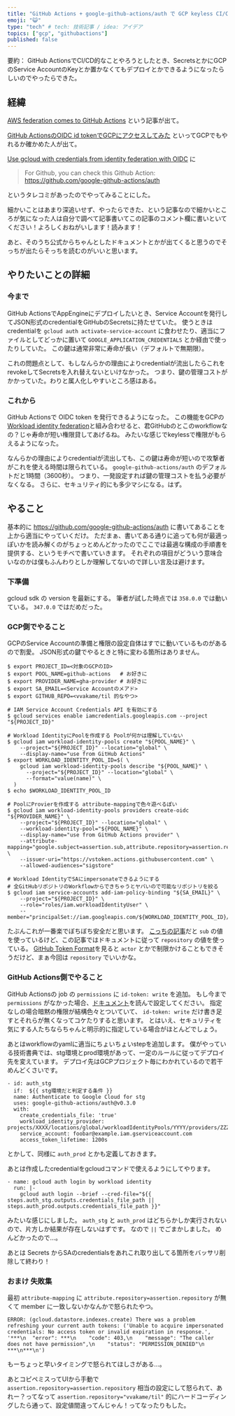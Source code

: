 ```yaml
---
title: "GitHub Actions + google-github-actions/auth で GCP keyless CI/CD"
emoji: "😺"
type: "tech" # tech: 技術記事 / idea: アイデア
topics: ["gcp", "githubactions"]
published: false
---
```


要約： GitHub ActionsでCI/CD的なことやろうとしたとき、SecretsとかにGCPのService AccountのKeyとか置かなくてもデプロイとかできるようになったらしいのでやったらできた。

## 経緯

[AWS federation comes to GitHub Actions](https://awsteele.com/blog/2021/09/15/aws-federation-comes-to-github-actions.html) という記事が出て。

[GitHub ActionsのOIDC id tokenでGCPにアクセスしてみた](https://ryotarai.hatenablog.com/entry/github-acitons-id-token-gcp) といってGCPでもやれるか確かめた人が出て。

[Use gcloud with credentials from identity federation with OIDC](https://issuetracker.google.com/issues/187734550) に

> For Github, you can check this Github Action: https://github.com/google-github-actions/auth

というタレコミがあったのでやってみることにした。

細かいことはあまり深追いせず、やったらできた、という記事なので細かいところが気になった人は自分で調べて記事書いてこの記事のコメント欄に書いといてください！よろしくおねがいします！読みます！

あと、そのうち公式からちゃんとしたドキュメントとかが出てくると思うのでそっちが出たらそっちを読むのがいいと思います。

## やりたいことの詳細

### 今まで

GitHub ActionsでAppEngineにデプロイしたいとき、Service Accountを発行してJSON形式のcredentialをGitHubのSecretsに持たせていた。
使うときはcredentialを `gcloud auth activate-service-account` に食わせたり、適当にファイルとしてどっかに置いて `GOOGLE_APPLICATION_CREDENTIALS` とか経由で使ったりしていた。
この鍵は通常非常に寿命が長い（デフォルトで無期限）。

これの問題点として、もしなんらかの理由によりcredentialが流出したらこれをrevokeしてSecretsを入れ替えないといけなかった。
つまり、鍵の管理コストがかかっていた。わりと属人化しやすいところ感はある。

### これから

GitHub Actionsで OIDC token を発行できるようになった。
この機能をGCPの[Workload identity federation](https://cloud.google.com/iam/docs/workload-identity-federation)と組み合わせると、君GitHubのとこのworkflowなの？じゃ寿命が短い権限貸してあげるね。
みたいな感じでkeylessで権限がもらえるようになった。

なんらかの理由によりcredentialが流出しても、この鍵は寿命が短いので攻撃者がこれを使える時間は限られている。
`google-github-actions/auth` のデフォルトだと1時間（3600秒）。
つまり、一発設定すれば鍵の管理コストを払う必要がなくなる。
さらに、セキュリティ的にも多少マシになる。はず。

## やること

基本的に https://github.com/google-github-actions/auth に書いてあることを上から適当にやっていくだけ。
ただまぁ、書いてある通りに追っても何が最適っぽいかを読み解くのがちょっとめんどかったのでここでは最適な構成の手順書を提供する、というモチベで書いていきます。
それぞれの項目がどういう意味合いなのかは僕もふんわりとしか理解してないので詳しい言及は避けます。

### 下準備

gcloud sdk の version を最新にする。
筆者が試した時点では `358.0.0` では動いている。 `347.0.0` ではだめだった。

### GCP側でやること

GCPのService Accountの準備と権限の設定自体はすでに動いているものがあるので割愛。
JSON形式の鍵でやるときと特に変わる箇所はありません。

```
$ export PROJECT_ID=<対象のGCPのID>
$ export POOL_NAME=github-actions   # お好きに
$ export PROVIDER_NAME=gha-provider # お好きに
$ export SA_EMAIL=<Service Accountのメアド>
$ export GITHUB_REPO=<vvakame/til 的なやつ>

# IAM Service Account Credentials API を有効にする
$ gcloud services enable iamcredentials.googleapis.com --project "${PROJECT_ID}"

# Workload IdentityにPoolを作成する Poolが何かは理解していない
$ gcloud iam workload-identity-pools create "${POOL_NAME}" \
    --project="${PROJECT_ID}" --location="global" \
    --display-name="use from GitHub Actions"
$ export WORKLOAD_IDENTITY_POOL_ID=$( \
    gcloud iam workload-identity-pools describe "${POOL_NAME}" \
      --project="${PROJECT_ID}" --location="global" \
      --format="value(name)" \
  )
$ echo $WORKLOAD_IDENTITY_POOL_ID

# PoolにProvierを作成する attribute-mappingで色々遊べるぽい
$ gcloud iam workload-identity-pools providers create-oidc "${PROVIDER_NAME}" \
    --project="${PROJECT_ID}" --location="global" \
    --workload-identity-pool="${POOL_NAME}" \
    --display-name="use from GitHub Actions provider" \
    --attribute-mapping="google.subject=assertion.sub,attribute.repository=assertion.repository,attribute.actor=assertion.actor,attribute.aud=assertion.aud" \
    --issuer-uri="https://vstoken.actions.githubusercontent.com" \
    --allowed-audiences="sigstore"

# Workload IdentityでSAにimpersonateできるようにする
# 全GitHubリポジトリのWorkflowからできちゃうとヤバいので可能なリポジトリを絞る
$ gcloud iam service-accounts add-iam-policy-binding "${SA_EMAIL}" \
    --project="${PROJECT_ID}" \
    --role="roles/iam.workloadIdentityUser" \
    --member="principalSet://iam.googleapis.com/${WORKLOAD_IDENTITY_POOL_ID}/attribute.repository/${GITHUB_REPO}"
```

たぶんこれが一番楽でぼちぼち安全だと思います。
[こっちの記事](https://ryotarai.hatenablog.com/entry/github-acitons-id-token-gcp)だと `sub` の値を使っているけど、この記事ではドキュメントに従って `repository` の値を使っている。
[GitHub Token Format](https://github.com/google-github-actions/auth#github-token-format)を見ると `actor` とかで制限かけることもできそうだけど、まぁ今回は `repository` でいいかな。

### GitHub Actions側でやること

GitHub Actionsの job の `permissions` に `id-token: write` を追加。
もし今まで `permissions` がなかった場合、[ドキュメント](https://docs.github.com/en/actions/security-guides/automatic-token-authentication#permissions-for-the-github_token)を読んで設定してください。
指定なしの場合暗黙の権限が結構色々とついていて、 `id-token: write` だけ書き足すとそれらが無くなってコケたりすると思います。
とはいえ、セキュリティを気にする人たちならちゃんと明示的に指定している場合がほとんどでしょう。

あとはworkflowのyamlに適当にちょいちょいstepを追加します。
僕がやっている技術書典では、stg環境とprod環境があって、一定のルールに従ってデプロイ先を変えています。
デプロイ先はGCPプロジェクト毎にわかれているので若干めんどくさいです。

```
- id: auth_stg
  if:  ${{ stg環境だと判定する条件 }}
  name: Authenticate to Google Cloud for stg
  uses: google-github-actions/auth@v0.3.0
  with:
    create_credentials_file: 'true'
    workload_identity_provider: projects/XXXX/locations/global/workloadIdentityPools/YYYY/providers/ZZZZ
    service_account: foobar@example.iam.gserviceaccount.com
    access_token_lifetime: 1200s
```

とかして、同様に `auth_prod` とかも定義しておきます。

あとは作成したcredentialをgcloudコマンドで使えるようにしてやります。

```
- name: gcloud auth login by workload identity
  run: |-
    gcloud auth login --brief --cred-file="${{ steps.auth_stg.outputs.credentials_file_path || steps.auth_prod.outputs.credentials_file_path }}"
```

みたいな感じにしました。
`auth_stg` と `auth_prod` はどちらかしか実行されないので、片方しか結果が存在しないはずです。
なので `||` でごまかしました。
めんどかったので…。

あとは Secrets からSAのcredentialsをあれこれ取り出してる箇所をバッサリ削除して終わり！

### おまけ 失敗集

最初 `attribute-mapping` に `attribute.repository=assertion.repository` が無くて member に一致しないかなんかで怒られたやつ。

```
ERROR: (gcloud.datastore.indexes.create) There was a problem refreshing your current auth tokens: ('Unable to acquire impersonated credentials: No access token or invalid expiration in response.', '***\n  "error": ***\n    "code": 403,\n    "message": "The caller does not have permission",\n    "status": "PERMISSION_DENIED"\n  ***\n***\n')
```

もーちょっと早いタイミングで怒られてほしさがある…。

あとコピペミスってUIから手動で `assertion.repository=assertion.repository` 相当の設定にして怒られて、あれー？ってなって `assertion.repository="vvakame/til"` 的にハードコーディングしたら通って、設定値間違ってんじゃん！ってなったりもした。
